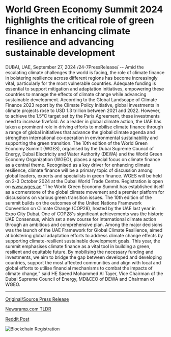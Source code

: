 # World Green Economy Summit 2024 highlights the critical role of green finance in enhancing climate resilience and advancing sustainable development

DUBAI, UAE, September 27, 2024 /24-7PressRelease/ -- Amid the escalating climate challenges the world is facing, the role of climate finance in bolstering resilience across different regions has become increasingly vital, particularly for the most vulnerable countries. Adequate funding is essential to support mitigation and adaptation initiatives, empowering these countries to manage the effects of climate change while advancing sustainable development. According to the Global Landscape of Climate Finance 2023 report by the Climate Policy Initiative, global investments in climate projects rose to USD 1.3 trillion between 2021 and 2022. However, to achieve the 1.5°C target set by the Paris Agreement, these investments need to increase fivefold.   As a leader in global climate action, the UAE has taken a prominent role in driving efforts to mobilise climate finance through a range of global initiatives that advance the global climate agenda and strengthen international co-operation in environmental sustainability and supporting the green transition.  The 10th edition of the World Green Economy Summit (WGES), organised by the Dubai Supreme Council of Energy, Dubai Electricity and Water Authority (DEWA) and the World Green Economy Organization (WGEO), places a special focus on climate finance as a central theme. Recognised as a key driver for enhancing climate resilience, climate finance will be a primary topic of discussion among global leaders, experts and specialists in green finance. WGES will be held on 2-3 October 2024 at the Dubai World Trade Centre. Registration is open on www.wges.ae  "The World Green Economy Summit has established itself as a cornerstone of the global climate movement and a premier platform for discussions on various green transition issues. The 10th edition of the summit builds on the outcomes of the United Nations Framework Convention on Climate Change (COP28), hosted by the UAE last year in Expo City Dubai. One of COP28's significant achievements was the historic UAE Consensus, which set a new course for international climate action through an ambitious and comprehensive plan. Among the major decisions was the launch of the UAE Framework for Global Climate Resilience, aimed at bolstering global adaptation efforts to address climate change effects by supporting climate-resilient sustainable development goals. This year, the summit emphasises climate finance as a vital tool in building a green, resilient and equitable future. By mobilising the necessary funding and investments, we aim to bridge the gap between developed and developing countries, support the most affected communities and align with local and global efforts to utilise financial mechanisms to combat the impacts of climate change," said HE Saeed Mohammed Al Tayer, Vice Chairman of the Dubai Supreme Council of Energy, MD&CEO of DEWA and Chairman of WGEO. 

---

[Original/Source Press Release](https://www.24-7pressrelease.com/press-release/514717/world-green-economy-summit-2024-highlights-the-critical-role-of-green-finance-in-enhancing-climate-resilience-and-advancing-sustainable-development)
                    

[Newsramp.com TLDR](https://newsramp.com/curated-news/uae-takes-lead-in-mobilizing-climate-finance-at-world-green-economy-summit/325f093d15a67487e280f9f0575e5ebb) 

 



[Reddit Post](https://www.reddit.com/r/Energy_Climate_News/comments/1fqi3oh/uae_takes_lead_in_mobilizing_climate_finance_at/) 



![Blockchain Registration](https://cdn.newsramp.app/24-7PressRelease/qrcode/249/27/keep6746.webp)